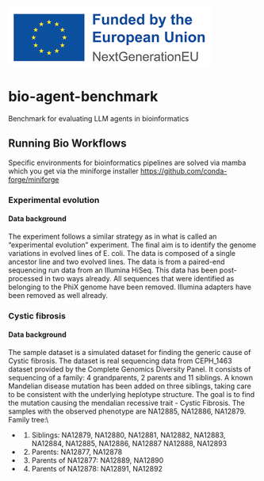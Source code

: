 ![Funded by Next Gen EU](image.png)

# bio-agent-benchmark

Benchmark for evaluating LLM agents in bioinformatics

## Running Bio Workflows
Specific environments for bioinformatics pipelines are solved via mamba which you get via the miniforge installer https://github.com/conda-forge/miniforge

### Experimental evolution
#### Data background
 The experiment follows a similar strategy as in what is called an “experimental evolution” experiment. The final aim is to identify the genome variations in evolved lines of E. coli. The data is composed of a single ancestor line and two evolved lines. The data is from a paired-end sequencing run data from an Illumina HiSeq. This data has been post-processed in two ways already. All sequences that were identified as belonging to the PhiX genome have been removed. Illumina adapters have been removed as well already.

### Cystic fibrosis
#### Data background
The sample dataset is a simulated dataset for finding the generic cause of Cystic fibrosis. The dataset is real sequencing data from CEPH_1463 dataset provided by the Complete Genomics Diversity Panel. It consists of sequencing of a family: 4 grandparents, 2 parents and 11 siblings. A known Mandelian disease mutation has been added on three siblings, taking care to be consistent with the underlying heplotype structure. The goal is to find the mutation causing the mendalian recessive trait - Cystic Fibrosis. The samples with the observed phenotype are
NA12885, NA12886, NA12879.
Family tree:\
* 1. Siblings: NA12879, NA12880, NA12881, NA12882, NA12883, NA12884, NA12885, NA12886, NA12887 NA12888, NA12893
* 2. Parents: NA12877, NA12878
* 3. Parents of NA12877: NA12889, NA12890
* 4. Parents of NA12878: NA12891, NA12892
